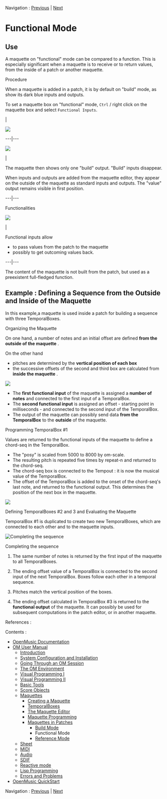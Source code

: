 Navigation : [Previous](Build "page précédente\(Build Mode\)") |
[Next](Maquettes%20in%20Patches2 "Next\(Reference
Mode\)")


# Functional Mode

## Use

A maquette on "functional" mode can be compared to a function. This is
especially significant when a maquette is to receive or to return values, from
the inside of a patch or another maquette.

Procedure

When a maquette is added in a patch, it is by default on "build" mode, as show
its dark blue inputs and outputs.

To set a maquette box on "functional" mode, `Ctrl` / right click on the
maquette box and select `Functional Inputs`.

|

![](../res/changemode.png)  
  
---|---  
  
![](../res/addfuncin.png)

|

The maquette then shows only one "build" output. "Build" inputs disappear.

When inputs and outputs are added from the maquette editor, they appear on the
outside of the maquette as standard inputs and outputs. The "value" output
remains visible in first position.  
  
---|---  
  
Functionalities

![](../res/funcitonalinout_icon.png)

|

Functional inputs allow

  * to pass values from the patch to the maquette
  * possibly to get outcoming values back. 

  
---|---  
  
The content of the maquette is not built from the patch, but used as a
preexistent full-fledged function.

## Example : Defining a Sequence from the Outside and Inside of the Maquette

In this example,a maquette is used inside a patch for building a sequence with
three TemporalBoxes.

Organizing the Maquette

On one hand, a number of notes and an initial offset are defined  **from the
outside of the maquette** .

On the other hand

  * pitches are determined by the  **vertical position of each box**
  * the successive offsets of the second and third box are calculated from **inside the maquette** .

![](../res/functionalmaquette1.png)

  * The  **first functional input** of the maquette is assigned a  **number of notes** and connected to the first input of a TemporalBox.
  * The  **second functional input** is assigned an offset - starting point in milliseconds - and connected to the second input of the TemporalBox.
  * The output of the maquette can possibly send data  **from the TemporalBox** to the  **outside** of the maquette.

Programming TemporalBox #1

Values are returned to the functional inputs of the maquette to define a
chord-seq in the TemporalBox.

  * The "posy" is scaled from 5000 to 8000 by om-scale.
  * The resulting pitch is repeated five times by repeat-n and returned to the chord-seq.
  * The chord-seq box is connected to the Tempout : it is now the musical value of the TemporalBox.
  * The offset of the TemporalBox is added to the onset of the chord-seq's last note, and returned to the functional output. This determines the position of the next box in the maquette.

![](../res/insidetemp11.png)

Defining TemporalBoxes #2 and 3 and Evaluating the Maquette

TemporalBox #1 is duplicated to create two new TemporalBoxes, which are
connected to each other and to the maquette inputs.

![Completing the sequence](../res/functionalmaquette2_scr.png)

Completing the sequence

  1. The same number of notes is returned by the first input of the maquette to all TemporalBoxes.

  2. The ending offset value  of a TemporalBox is connected to the second input of the next TemporalBox. Boxes follow each other in a temporal sequence.

  3. Pitches match the vertical position of the boxes.

  4. The ending offset calculated in TemporalBox #3 is returned to the  **functional output** of the maquette. It can possibly be used for subsequent computations in the patch editor, or in another maquette. 

References :

Contents :

  * [OpenMusic Documentation](OM-Documentation)
  * [OM User Manual](OM-User-Manual)
    * [Introduction](00-Contents)
    * [System Configuration and Installation](Installation)
    * [Going Through an OM Session](Goingthrough)
    * [The OM Environment](Environment)
    * [Visual Programming I](BasicVisualProgramming)
    * [Visual Programming II](AdvancedVisualProgramming)
    * [Basic Tools](BasicObjects)
    * [Score Objects](ScoreObjects)
    * [Maquettes](Maquettes)
      * [Creating a Maquette](Maquette)
      * [TemporalBoxes](TemporalBoxes)
      * [The Maquette Editor](Editor)
      * [Maquette Programming](Programming%20Maquette)
      * [Maquettes in Patches](Maquettes%20in%20Patches)
        * [Build Mode](Build)
        * Functional Mode
        * [Reference Mode](Maquettes%20in%20Patches2)
    * [Sheet](Sheet)
    * [MIDI](MIDI)
    * [Audio](Audio)
    * [SDIF](SDIF)
    * [Reactive mode](Reactive)
    * [Lisp Programming](Lisp)
    * [Errors and Problems](errors)
  * [OpenMusic QuickStart](QuickStart-Chapters)

Navigation : [Previous](Build "page précédente\(Build Mode\)") |
[Next](Maquettes%20in%20Patches2 "Next\(Reference
Mode\)")

